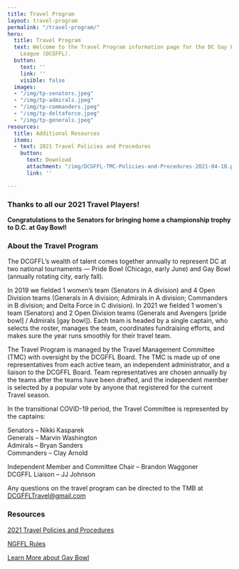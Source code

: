```yaml
---
title: Travel Program
layout: travel-program
permalink: "/travel-program/"
hero:
  title: Travel Program
  text: Welcome to the Travel Program information page for the DC Gay Flag Football
    League (DCGFFL).
  button:
    text: ''
    link: ''
    visible: false
  images:
  - "/img/tp-senators.jpeg"
  - "/img/tp-admirals.jpeg"
  - "/img/tp-commanders.jpeg"
  - "/img/tp-deltaforce.jpeg"
  - "/img/tp-generals.jpeg"
resources:
  title: Additional Resources
  items:
  - text: 2021 Travel Policies and Procedures
    button:
      text: Download
      attachment: "/img/DCGFFL-TMC-Policies-and-Procedures-2021-04-18.pdf"
      link: ''

---
```

### Thanks to all our 2021 Travel Players!

**Congratulations to the Senators for bringing home a championship trophy to D.C. at Gay Bowl!**

### About the Travel Program

The DCGFFL’s wealth of talent comes together annually to represent DC at two national tournaments — Pride Bowl (Chicago, early June) and Gay Bowl (annually rotating city, early fall).

In 2019 we fielded 1 women’s team (Senators in A division) and 4 Open Division teams (Generals in A division; Admirals in A division; Commanders in B division; and Delta Force in C division).  In 2021 we fielded 1 women's team (Senators) and 2 Open Division teams (Generals and Avengers \[pride bowl\] / Admirals \[gay bowl\]).  Each team is headed by a single captain, who selects the roster, manages the team, coordinates fundraising efforts, and makes sure the year runs smoothly for their travel team.

The Travel Program is managed by the Travel Management Committee (TMC) with oversight by the DCGFFL Board. The TMC is made up of one representatives from each active team, an independent administrator, and a liaison to the DCGFFL Board. Team representatives are chosen annually by the teams after the teams have been drafted, and the independent member is selected by a popular vote by anyone that registered for the current Travel season.

In the transitional COVID-19 period, the Travel Committee is represented by the captains:

Senators – Nikki Kasparek  
Generals – Marvin Washington  
Admirals – Bryan Sanders  
Commanders – Clay Arnold

Independent Member and Committee Chair – Brandon Waggoner  
DCGFFL Liaison – JJ Johnson

Any questions on the travel program can be directed to the TMB at [DCGFFLTravel@gmail.com](mailto:DCGFFLTravel@gmail.com)

### Resources

[2021 Travel Policies and Procedures](/img/DCGFFL-TMC-Policies-and-Procedures-2021-04-18.pdf)

[NGFFL Rules](https://ngffl.org/rules-of-play)

[Learn More about Gay Bowl](https://ngffl.org/gaybowl)